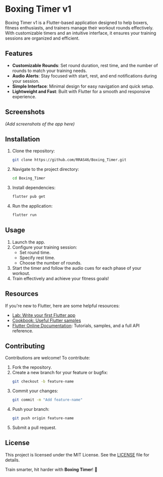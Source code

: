 # Boxing Timer v1

Boxing Timer v1 is a Flutter-based application designed to help boxers, fitness enthusiasts, and trainers manage their workout rounds effectively. With customizable timers and an intuitive interface, it ensures your training sessions are organized and efficient.

## Features

- **Customizable Rounds**: Set round duration, rest time, and the number of rounds to match your training needs.
- **Audio Alerts**: Stay focused with start, rest, and end notifications during your session.
- **Simple Interface**: Minimal design for easy navigation and quick setup.
- **Lightweight and Fast**: Built with Flutter for a smooth and responsive experience.

## Screenshots

*(Add screenshots of the app here)*

## Installation

1. Clone the repository:
   ```bash
   git clone https://github.com/RRAS46/Boxing_Timer.git
   ```
2. Navigate to the project directory:
   ```bash
   cd Boxing_Timer
   ```
3. Install dependencies:
   ```bash
   flutter pub get
   ```
4. Run the application:
   ```bash
   flutter run
   ```

## Usage

1. Launch the app.
2. Configure your training session:
   - Set round time.
   - Specify rest time.
   - Choose the number of rounds.
3. Start the timer and follow the audio cues for each phase of your workout.
4. Train effectively and achieve your fitness goals!

## Resources

If you're new to Flutter, here are some helpful resources:

- [Lab: Write your first Flutter app](https://docs.flutter.dev/get-started/codelab)
- [Cookbook: Useful Flutter samples](https://docs.flutter.dev/cookbook)
- [Flutter Online Documentation](https://docs.flutter.dev/): Tutorials, samples, and a full API reference.

## Contributing

Contributions are welcome! To contribute:

1. Fork the repository.
2. Create a new branch for your feature or bugfix:
   ```bash
   git checkout -b feature-name
   ```
3. Commit your changes:
   ```bash
   git commit -m "Add feature-name"
   ```
4. Push your branch:
   ```bash
   git push origin feature-name
   ```
5. Submit a pull request.

## License

This project is licensed under the MIT License. See the [LICENSE](LICENSE) file for details.


Train smarter, hit harder with **Boxing Timer**! 🥊
